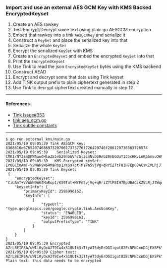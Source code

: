 ### Import and use an external AES GCM Key with KMS Backed EncryptedKeyset

1. Create an AES rawkey
2. Test Encrypt/Decrypt some text using plain go AESGCM encryption
3. Embed that rawkey into a tink `AesGcmKey` and serialize it
4. Construct a `KeySet` and place the serialized key into that
5. Serialize the whole `KeySet`
6. Encrypt the serialized `KeySet` with KMS
7. Create  an `EncryptedKeyset` and embed the encrypted `KeySet` into that
8. Print the `EncryptedKeyset`
9. Use Tink to read the json `EncryptedKeySet` bytes using the KMS backend
10. Construct AEAD
11. Encrypt and decrypt some that data using Tink keyset
12. Add TINK output prefix to plain ciphertext generated in step 2  
13. Use Tink to decrypt cipherText created manually in step 12



---

#### References

* [Tink Issue#353](https://github.com/google/tink/issues/353)
* [tink aes_gcm.go](https://github.com/google/tink/blob/master/go/aead/subtle/aes_gcm.go)
* [Tink subtle constants](https://pkg.go.dev/github.com/mightyguava/tink/go/subtle/aead#pkg-constants)


---

```log
$ go run external_kms/main.go 
2021/05/19 09:05:39 Tink AESGCM Key: 6368616e676520746869732070617373776f726420746f206120736563726574
2021/05/19 09:05:39    Serialized Keyset: CMKIrNYJEmQKWAowdHlwZS5nb29nbGVhcGlzLmNvbS9nb29nbGUuY3J5cHRvLnRpbmsuQWVzR2NtS2V5EiIaIGNoYW5nZSB0aGlzIHBhc3N3b3JkIHRvIGEgc2VjcmV0GAEQARjCiKzWCSAB
2021/05/19 09:05:39   KMS Encrypted keySet: Er8BCiUAmT+VVWWH9W64MaRop1/KS9Tot+MYFnSvjVg+qRriZ7tF8IH7EpUBACsKZVLRjJ7Wqq6X6OKJinHM4ajcbmEP7aNVmcw2bp4MWV0PrqX6EIYuV0aY5XpYYT/LPidX+/3vx+CY0hxB9m7I1qdHMZrGF5hHKsAgQulGo7PBaZiXh6qhsIEQ0PKwJUfYWk24W38c5fPGt3LrzKc1TlTT+ImW6svoiptfIkR254UIejPhZ/LcB5rjojJPhKSVSZ0aRAjCiKzWCRI8CjB0eXBlLmdvb2dsZWFwaXMuY29tL2dvb2dsZS5jcnlwdG8udGluay5BZXNHY21LZXkQARjCiKzWCSAB
2021/05/19 09:05:39 Tink Keyset:
 {
	"encryptedKeyset": "CiUAmT+VVWWH9W64MaRop1/KS9Tot+MYFnSvjVg+qRriZ7tF8IH7EpUBACsKZVLRjJ7Wqq6X6OKJinHM4ajcbmEP7aNVmcw2bp4MWV0PrqX6EIYuV0aY5XpYYT/LPidX+/3vx+CY0hxB9m7I1qdHMZrGF5hHKsAgQulGo7PBaZiXh6qhsIEQ0PKwJUfYWk24W38c5fPGt3LrzKc1TlTT+ImW6svoiptfIkR254UIejPhZ/LcB5rjojJPhKSVSZ0=",
	"keysetInfo": {
		"primaryKeyId": 2596996162,
		"keyInfo": [
			{
				"typeUrl": "type.googleapis.com/google.crypto.tink.AesGcmKey",
				"status": "ENABLED",
				"keyId": 2596996162,
				"outputPrefixType": "TINK"
			}
		]
	}
}
2021/05/19 09:05:39 Encrypted AZrLBEIP8A/uWIi0yOxA2T9Iw4xS1QUIk3iTtyAT3dyErDGIigut82EcNPNJxnDGjEXSPkYDqlhnLouCbfmUaQ==
2021/05/19 09:05:39 Cipher text: AZrLBEIP8A/uWIi0yOxA2T9Iw4xS1QUIk3iTtyAT3dyErDGIigut82EcNPNJxnDGjEXSPkYDqlhnLouCbfmUaQ
Plain text: this data needs to be encrypted

```